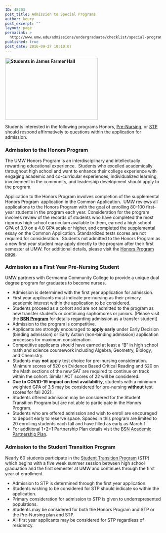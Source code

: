 ```yaml
---
ID: 48203
post_title: Admission to Special Programs
author: keury
post_excerpt: ""
layout: page
permalink: >
  http://www.umw.edu/admissions/undergraduate/checklist/special-programs/
published: true
post_date: 2016-09-27 10:10:07
---
```

<strong><img class="alignright wp-image-48204 size-medium" src="http://www.umw.edu/admissions/wp-content/uploads/sites/6/2016/09/IMG_2643b-300x200.jpg" alt="Students in James Farmer Hall" width="300" height="200" /></strong>

Students interested in the following programs Honors, <a href="#Pre-Nursing">Pre-Nursing</a>, or <a href="#STP">STP</a> should respond affirmatively to questions within the application for admission.
<h3><strong>Admission to the Honors Program</strong></h3>
The UMW Honors Program is an interdisciplinary and intellectually rewarding educational experience.  Students who excelled academically throughout high school and want to enhance their college experience with engaging academic and co-curricular experiences, individualized learning, involvement in the community, and leadership development should apply to the program.

Application to the Honors Program involves completion of the supplemental Honors Program  application in the Common Application.  UMW reviews all applications to the Honors Program with the goal of enrolling 80-100 first-year students in the program each year. Consideration for the program involves review of the records of students who have completed the most rigorous high school curriculum available to them, earned a high school GPA of 3.9 on a 4.0 GPA scale or higher, and completed the supplemental essay on the Common Application. Standardized tests scores are not required for consideration.  Students not admitted to the Honors Program as a new first year student may apply directly to the program after their first semester at UMW. For additional details, please visit the <a href="http://academics.umw.edu/honorsprogram/">Honors Program page</a>.
<h3><a name="Pre-Nursing"></a><strong>Admission as a First Year Pre-Nursing Student</strong></h3>
UMW partners with Germanna Community College to provide a unique dual degree program for graduates to become nurses.
<ul>
 	<li>Admission is determined with the first year application for admission.</li>
 	<li>First year applicants must indicate pre-nursing as their primary academic interest within the application to be considered.</li>
 	<li>Students proceed as a cohort and are not admitted to the program as new transfer students or continuing sophomores or juniors. (Please visit the <strong><a href="https://cas.umw.edu/nursing/dual-degrees/">BSN Program</a></strong> for details regarding admission as a transfer student)</li>
 	<li>Admission to the program is competitive.</li>
 	<li>Applicants are strongly encouraged to <strong>apply early</strong> under Early Decision (binding admission) or Early Action (non-binding admission) application processes for maximum consideration.</li>
 	<li>Competitive applicants should have earned at least a “B” in high school math and science coursework including Algebra, Geometry, Biology, and Chemistry.</li>
 	<li>Students may <strong>not</strong> apply test choice for pre-nursing consideration. Minimum scores of 520 on Evidence Based Critical Reading and 520 on the Math sections of the new SAT are required to continue on track within the cohort. Similar ACT scores of 22 will be considered.</li>
 	<li><strong>Due to COVID-19 impact on test availability</strong>, students with a minimum weighted GPA of 3.5 may be considered for pre-nursing <strong>without</strong> test scores for fall 2021.</li>
 	<li>Students offered admission may be considered for the Student Transition Program but are not able to participate in the Honors Program.</li>
 	<li>Students who are offered admission and wish to enroll are encouraged to deposit early to reserve space. Spaces in this program are limited to 20 enrolling students each fall and have filled as early as March 1.</li>
 	<li>For additional 1+2+1 Partnership Plan details visit the <a href="http://www.umw.edu/admissions/adult/bsn/app/">BSN Academic Partnership Plan</a>.</li>
</ul>
<h3><a name="STP"></a><strong>Admission to the Student Transition Program</strong></h3>
Nearly 60 students participate in the <a href="http://diversity.umw.edu/stp/">Student Transition Program</a> (STP) which begins with a five week summer session between high school graduation and the first semester at UMW and continues through the first year of enrollment.
<ul>
 	<li>Admission to STP is determined through the first year application.</li>
 	<li>Students wishing to be considered for STP should indicate so within the application.</li>
 	<li>Primary consideration for admission to STP is given to underrepresented populations.</li>
 	<li>Students may be considered for both the Honors Program and STP or the Pre-Nursing plan and STP.</li>
 	<li>All first year applicants may be considered for STP regardless of residency.</li>
</ul>